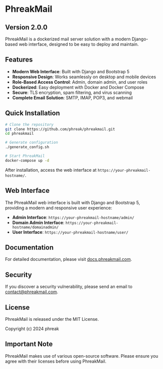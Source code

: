 # PhreakMail

## Version 2.0.0

PhreakMail is a dockerized mail server solution with a modern Django-based web interface, designed to be easy to deploy and maintain.

## Features

- **Modern Web Interface**: Built with Django and Bootstrap 5
- **Responsive Design**: Works seamlessly on desktop and mobile devices
- **Role-Based Access Control**: Admin, domain admin, and user roles
- **Dockerized**: Easy deployment with Docker and Docker Compose
- **Secure**: TLS encryption, spam filtering, and virus scanning
- **Complete Email Solution**: SMTP, IMAP, POP3, and webmail

## Quick Installation

```bash
# Clone the repository
git clone https://github.com/phreak/phreakmail.git
cd phreakmail

# Generate configuration
./generate_config.sh

# Start PhreakMail
docker-compose up -d
```

After installation, access the web interface at `https://your-phreakmail-hostname/`.

## Web Interface

The PhreakMail web interface is built with Django and Bootstrap 5, providing a modern and responsive user experience:

- **Admin Interface**: `https://your-phreakmail-hostname/admin/`
- **Domain Admin Interface**: `https://your-phreakmail-hostname/domainadmin/`
- **User Interface**: `https://your-phreakmail-hostname/user/`

## Documentation

For detailed documentation, please visit [docs.phreakmail.com](https://docs.phreakmail.com).

## Security

If you discover a security vulnerability, please send an email to [contact@phreakmail.com](mailto:contact@phreakmail.com).

## License

PhreakMail is released under the MIT License.

Copyright (c) 2024 phreak

## Important Note

PhreakMail makes use of various open-source software. Please ensure you agree with their licenses before using PhreakMail.
